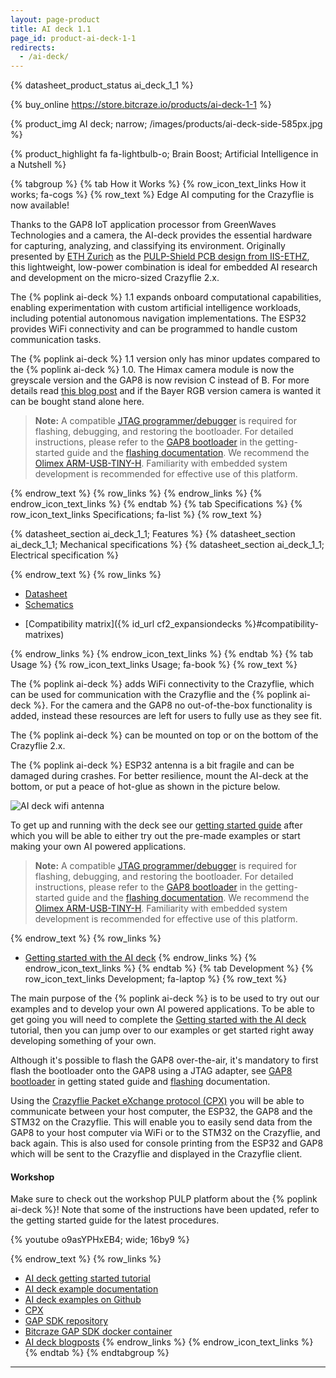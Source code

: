 ```yaml
---
layout: page-product
title: AI deck 1.1
page_id: product-ai-deck-1-1
redirects:
  - /ai-deck/
---
```


{% datasheet_product_status ai_deck_1_1  %}

{% buy_online https://store.bitcraze.io/products/ai-deck-1-1 %}

{% product_img AI deck; narrow; /images/products/ai-deck-side-585px.jpg %}


{% product_highlight
fa fa-lightbulb-o;
Brain Boost;
Artificial Intelligence in a Nutshell
%}

{% tabgroup %}
{% tab How it Works %}
{% row_icon_text_links How it works; fa-cogs %}
{% row_text %} Edge AI computing for the Crazyflie is now available!

Thanks to the GAP8 IoT application processor from GreenWaves Technologies and a camera, the AI-deck provides the essential hardware for capturing, analyzing, and classifying its environment. Originally presented by [ETH Zurich](https://ethz.ch/en.html) as the [PULP-Shield PCB design from IIS-ETHZ](https://arxiv.org/abs/1905.04166), this lightweight, low-power combination is ideal for embedded AI research and development on the micro-sized Crazyflie 2.x.

The {% poplink ai-deck %} 1.1 expands onboard computational capabilities, enabling experimentation with custom artificial intelligence workloads, including potential autonomous navigation implementations. The ESP32 provides WiFi connectivity and can be programmed to handle custom communication tasks.

The {% poplink ai-deck %} 1.1 version only has minor updates compared to the {% poplink ai-deck %} 1.0. The Himax camera module is now the greyscale version and the GAP8 is now revision C instead of B. For more details read [this blog post](https://www.bitcraze.io/2021/01/ai-deck-product-update/) and if the Bayer RGB version camera is wanted it can be bought stand alone here.

> **Note:** A compatible [JTAG programmer/debugger](/documentation/repository/aideck-gap8-examples/master/development/jtag-programmer/) is required for flashing, debugging, and restoring the bootloader. For detailed instructions, please refer to the [GAP8 bootloader](/documentation/tutorials/getting-started-with-aideck/#gap8-bootloader) in the getting-started guide and the [flashing documentation](/documentation/repository/aideck-gap8-examples/master/development/flashing/). We recommend the [Olimex ARM-USB-TINY-H](https://store.bitcraze.io/products/olimex-arm-usb-tiny-h-bundle). Familiarity with embedded system development is recommended for effective use of this platform.

{% endrow_text %}
{% row_links %}
{% endrow_links %}
{% endrow_icon_text_links %}
{% endtab %}
{% tab Specifications %}
{% row_icon_text_links Specifications; fa-list %}
{% row_text %}

{% datasheet_section ai_deck_1_1; Features %}
{% datasheet_section ai_deck_1_1; Mechanical specifications %}
{% datasheet_section ai_deck_1_1; Electrical specification %}

{% endrow_text %}
{% row_links %}
- [Datasheet](/documentation/hardware/ai_deck_1_1/ai_deck_1_1-datasheet.pdf)
- [Schematics](/documentation/hardware/ai_deck_1_1/ai-deck-revc.pdf)
* [Compatibility matrix]({% id_url cf2_expansiondecks %}#compatibility-matrixes)

{% endrow_links %}
{% endrow_icon_text_links %}
{% endtab %}
{% tab Usage %}
{% row_icon_text_links Usage; fa-book %}
{% row_text %}

The {% poplink ai-deck %} adds WiFi connectivity to the Crazyflie, which can be used for communication
with the Crazyflie and the {% poplink ai-deck %}. For the camera and the GAP8 no out-of-the-box functionality
is added, instead these resources are left for users to fully use as they see fit.

The {% poplink ai-deck %} can be mounted on top or on the bottom of the Crazyflie 2.x.

The {% poplink ai-deck %} ESP32 antenna is a bit fragile and can be damaged during crashes. For better resilience, mount the AI-deck at the bottom, or put a peace of hot-glue as shown in the picture below.

![AI deck wifi antenna](/images/tutorials/getting_started_with_aideck/AI-deck-1_1-antenna-hotglue-400.jpg)

To get up and running with the deck see our [getting started guide](/documentation/tutorials/getting-started-with-aideck/)
after which you will be able to either try out the pre-made examples or start making your
own AI powered applications.

> **Note:** A compatible [JTAG programmer/debugger](/documentation/repository/aideck-gap8-examples/master/development/jtag-programmer/) is required for flashing, debugging, and restoring the bootloader. For detailed instructions, please refer to the [GAP8 bootloader](/documentation/tutorials/getting-started-with-aideck/#gap8-bootloader) in the getting-started guide and the [flashing documentation](/documentation/repository/aideck-gap8-examples/master/development/flashing/). We recommend the [Olimex ARM-USB-TINY-H](https://store.bitcraze.io/products/olimex-arm-usb-tiny-h-bundle). Familiarity with embedded system development is recommended for effective use of this platform.

{% endrow_text %}
{% row_links %}
* [Getting started with the AI deck](/documentation/tutorials/getting-started-with-aideck/)
{% endrow_links %}
{% endrow_icon_text_links %}
{% endtab %}
{% tab Development %}
{% row_icon_text_links Development;  fa-laptop %}
{% row_text %}

The main purpose of the {% poplink ai-deck %} is to be used to try out our examples and to develop
your own AI powered applications. To be able to get going you will need to complete the [Getting started with the AI deck](/documentation/tutorials/getting-started-with-aideck/) tutorial, then you can jump over to our
examples or get started right away developing something of your own.

Although it's possible to flash the GAP8 over-the-air, it's mandatory to first flash the bootloader
onto the GAP8 using a JTAG adapter, see [GAP8 bootloader](/documentation/tutorials/getting-started-with-aideck/#gap8-bootloader) in getting stated guide and [flashing](/documentation/repository/aideck-gap8-examples/master/development/flashing/) documentation.

Using the [Crazyflie Packet eXchange protocol (CPX)](/documentation/repository/crazyflie-firmware/master/functional-areas/cpx/) you will be able to communicate between your host computer,
the ESP32, the GAP8 and the STM32 on the Crazyflie. This will enable you to easily send data from the GAP8
to your host computer via WiFi or to the STM32 on the Crazyflie, and back again. This is also used for
console printing from the ESP32 and GAP8 which will be sent to the Crazyflie and displayed in the Crazyflie
client.

#### Workshop

Make sure to check out the workshop PULP platform about the {% poplink ai-deck %}! Note that some
of the instructions have been updated, refer to the getting started guide for the latest procedures.

{% youtube o9asYPHxEB4; wide; 16by9 %}

{% endrow_text %}
{% row_links %}
* [AI deck getting started tutorial](/documentation/tutorials/getting-started-with-aideck/)
* [AI deck example documentation](/documentation/repository/aideck-gap8-examples/master/)
* [AI deck examples on Github](https://github.com/bitcraze/aideck-gap8-examples)
* [CPX](/documentation/repository/crazyflie-firmware/master/functional-areas/cpx/)
* [GAP SDK repository](https://github.com/GreenWaves-Technologies/gap_sdk)
* [Bitcraze GAP SDK docker container](https://github.com/bitcraze/docker-aideck)
* [AI deck blogposts](/category/ai-deck/)
{% endrow_links %}
{% endrow_icon_text_links %}
{% endtab %}
{% endtabgroup %}

---
